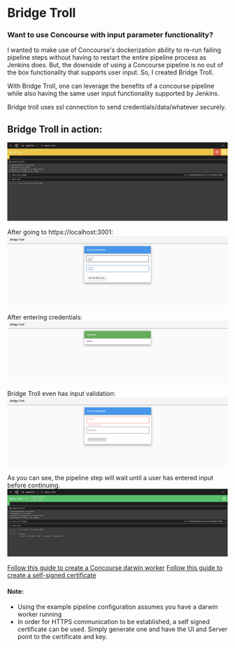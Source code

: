 # Bridge Troll

### Want to use Concourse with input parameter functionality?

I wanted to make use of Concourse's dockerization ability to re-run failing pipeline steps without having to restart the entire pipeline process as Jenkins does. But, the downside of using a Concourse pipeline is no out of the box functionality that supports user input. So, I created Bridge Troll.

With Bridge Troll, one can leverage the benefits of a concourse pipeline while also having the same user input functionality supported by Jenkins. 

Bridge troll uses ssl connection to send credentials/data/whatever securely. 


  
    
## Bridge Troll in action:

![](https://github.com/leeferfeefer/concourse-query-user/blob/ssl_implementation/images/troll-concourse.png)

After going to https://localhost:3001:
![](https://github.com/leeferfeefer/concourse-query-user/blob/ssl_implementation/images/troll.png) 

After entering credentials:
![](https://github.com/leeferfeefer/concourse-query-user/blob/ssl_implementation/images/troll%20toll%20paid.png) 

Bridge Troll even has input validation:
![](https://github.com/leeferfeefer/concourse-query-user/blob/ssl_implementation/images/troll-validation.png) 

As you can see, the pipeline step will wait until a user has entered input before continuing.   
![](https://github.com/leeferfeefer/concourse-query-user/blob/ssl_implementation/images/troll%20concourse%20done.png)




[Follow this guide to create a Concourse darwin worker](https://github.com/leeferfeefer/concourse-query-user/wiki/Creating-a-darwin-worker)
[Follow this guide to create a self-signed certificate](https://github.com/leeferfeefer/concourse-query-user/wiki/Creating-a-self-signed-certificate)


#### Note:
* Using the example pipeline configuration assumes you have a darwin worker running
* In order for HTTPS communication to be established, a self signed certificate can be used. Simply generate one and have 
the UI and Server point to the certificate and key. 
